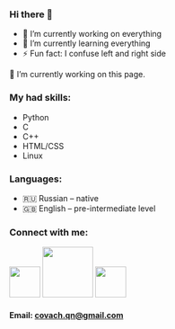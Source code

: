 ### Hi there 👋

- 🔭 I’m currently working on everything
- 🌱 I’m currently learning everything
- ⚡ Fun fact: I confuse left and right side

🔭 I’m currently working on this page.

### My had skills:
* Python
* C
* C++
* HTML/CSS
* Linux

### Languages:

* 🇷🇺 Russian – native
* 🇬🇧 English – pre-intermediate level

### Connect with me:
[<img src="https://docs.codewars.com/logo.svg" width="55">][codewars]
[<img src="https://www.logo.wine/a/logo/Telegram_(software)/Telegram_(software)-Logo.wine.svg" width="90">][telegram]
[<img src="https://upload.wikimedia.org/wikipedia/commons/4/42/Stepik_logotype.png" width="55">][stepik]

#### Email: covach.qn@gmail.com

[codewars]: https://www.codewars.com/users/Qu1ne
[telegram]: https://t.me/seoLeiro
[stepik]: https://stepik.org/users/364922219
